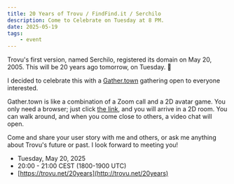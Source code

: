 ```yaml
---
title: 20 Years of Trovu / FindFind.it / Serchilo
description: Come to Celebrate on Tuesday at 8 PM.
date: 2025-05-19
tags:
    - event
---
```


Trovu's first version, named Serchilo, registered its domain on May 20, 2005. This will be 20 years ago tomorrow, on Tuesday. 🎉

I decided to celebrate this with a [Gather.town](https://www.gather.town/) gathering open to everyone interested.

Gather.town is like a combination of a Zoom call and a 2D avatar game. You only need a browser; just click [the link](http://trovu.net/20years), and you will arrive in a 2D room. You can walk around, and when you come close to others, a video chat will open.

Come and share your user story with me and others, or ask me anything about Trovu's future or past. I look forward to meeting you!

-   Tuesday, May 20, 2025
-   20:00 - 21:00 CEST (1800-1900 UTC)
-   [https://trovu.net/20years](http://trovu.net/20years)

